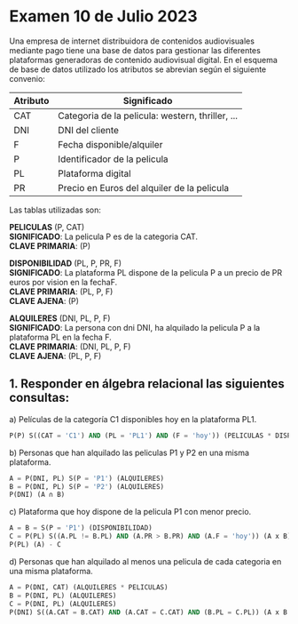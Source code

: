 # Examen 10 de Julio 2023

Una empresa de internet distribuidora de contenidos audiovisuales mediante pago tiene una base de datos para gestionar las diferentes plataformas generadoras de contenido audiovisual digital. En el esquema de base de datos utilizado los atributos se abrevian según el siguiente convenio:

| Atributo | Significado                                      |
| -------- | ------------------------------------------------ |
| CAT      | Categoria de la pelicula: western, thriller, ... |
| DNI      | DNI del cliente                                  |
| F        | Fecha disponible/alquiler                        |
| P        | Identificador de la pelicula                     |
| PL       | Plataforma digital                               |
| PR       | Precio en Euros del alquiler de la pelicula      |


Las tablas utilizadas son:

**PELICULAS** (P, CAT)\
**SIGNIFICADO**: La pelicula P es de la categoria CAT.\
**CLAVE PRIMARIA**: (P)

**DISPONIBILIDAD** (PL, P, PR, F)\
**SIGNIFICADO**: La plataforma PL dispone de la pelicula P a un precio de PR euros por vision en la fechaF.\
**CLAVE PRIMARIA**: (PL, P, F)\
**CLAVE AJENA**: (P)

**ALQUILERES** (DNI, PL, P, F)\
**SIGNIFICADO**: La persona con dni DNI, ha alquilado la pelicula P a la plataforma PL en la fecha F.\
**CLAVE PRIMARIA**: (DNI, PL, P, F)\
**CLAVE AJENA**: (PL, P, F)

## 1. Responder en álgebra relacional las siguientes consultas:
a) Películas de la categoría C1 disponibles hoy en la plataforma PL1.
```sql
P(P) S((CAT = 'C1') AND (PL = 'PL1') AND (F = 'hoy')) (PELICULAS * DISPONIBILIDAD)
```

b) Personas que han alquilado las peliculas P1 y P2 en una misma plataforma.
```sql
A = P(DNI, PL) S(P = 'P1') (ALQUILERES)
B = P(DNI, PL) S(P = 'P2') (ALQUILERES)
P(DNI) (A ∩ B)
```

c) Plataforma que hoy dispone de la pelicula P1 con menor precio.
```sql
A = B = S(P = 'P1') (DISPONIBILIDAD)
C = P(PL) S((A.PL != B.PL) AND (A.PR > B.PR) AND (A.F = 'hoy')) (A x B)
P(PL) (A) - C
```

d) Personas que han alquilado al menos una pelicula de cada categoria en una misma plataforma.
```sql
A = P(DNI, CAT) (ALQUILERES * PELICULAS)
B = P(DNI, PL) (ALQUILERES)
C = P(DNI, PL) (ALQUILERES)
P(DNI) S((A.CAT = B.CAT) AND (A.CAT = C.CAT) AND (B.PL = C.PL)) (A x B x C)
```